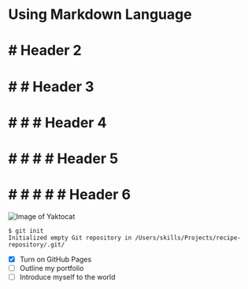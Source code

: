 # Using Markdown Language
# # Header 2
# # # Header 3
# # # # Header 4
# # # # # Header 5
# # # # # # Header 6
![Image of Yaktocat](https://octodex.github.com/images/yaktocat.png)
```
$ git init
Initialized empty Git repository in /Users/skills/Projects/recipe-repository/.git/
```
- [x] Turn on GitHub Pages
- [ ] Outline my portfolio
- [ ] Introduce myself to the world
